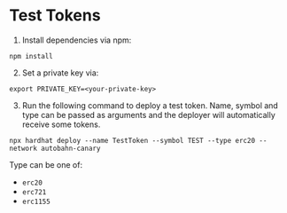 # Test Tokens

1. Install dependencies via npm:

`npm install`

2. Set a private key via:

`export PRIVATE_KEY=<your-private-key>`

3. Run the following command to deploy a test token. Name, symbol and type can be passed as arguments and the deployer will automatically receive some tokens.

`npx hardhat deploy --name TestToken --symbol TEST --type erc20 --network autobahn-canary`

Type can be one of:

- `erc20`
- `erc721`
- `erc1155`
